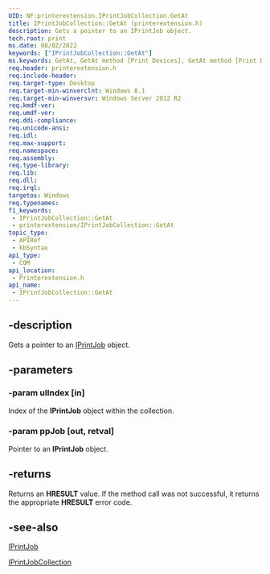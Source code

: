 ```yaml
---
UID: NF:printerextension.IPrintJobCollection.GetAt
title: IPrintJobCollection::GetAt (printerextension.h)
description: Gets a pointer to an IPrintJob object.
tech.root: print
ms.date: 08/02/2022
keywords: ["IPrintJobCollection::GetAt"]
ms.keywords: GetAt, GetAt method [Print Devices], GetAt method [Print Devices],IPrintJobCollection interface, IPrintJobCollection interface [Print Devices],GetAt method, IPrintJobCollection.GetAt, IPrintJobCollection::GetAt, print.iprintjobcollection_getat, printerextension/IPrintJobCollection::GetAt
req.header: printerextension.h
req.include-header: 
req.target-type: Desktop
req.target-min-winverclnt: Windows 8.1
req.target-min-winversvr: Windows Server 2012 R2
req.kmdf-ver: 
req.umdf-ver: 
req.ddi-compliance: 
req.unicode-ansi: 
req.idl: 
req.max-support: 
req.namespace: 
req.assembly: 
req.type-library: 
req.lib: 
req.dll: 
req.irql: 
targetos: Windows
req.typenames: 
f1_keywords:
 - IPrintJobCollection::GetAt
 - printerextension/IPrintJobCollection::GetAt
topic_type:
 - APIRef
 - kbSyntax
api_type:
 - COM
api_location:
 - Printerextension.h
api_name:
 - IPrintJobCollection::GetAt
---
```


## -description

Gets a pointer to an [IPrintJob](/windows-hardware/drivers/ddi/printerextension/nn-printerextension-iprintjob) object.

## -parameters

### -param ulIndex [in]

Index of the **IPrintJob** object within the collection.

### -param ppJob [out, retval]

Pointer to an **IPrintJob** object.

## -returns

Returns an **HRESULT** value. If the method call was not successful, it returns the appropriate **HRESULT** error code.

## -see-also

[IPrintJob](/windows-hardware/drivers/ddi/printerextension/nn-printerextension-iprintjob)

[IPrintJobCollection](/windows-hardware/drivers/ddi/printerextension/nn-printerextension-iprintjobcollection)
